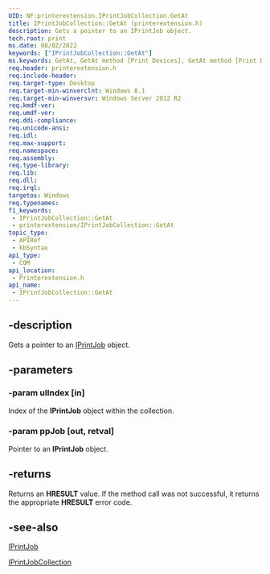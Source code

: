 ```yaml
---
UID: NF:printerextension.IPrintJobCollection.GetAt
title: IPrintJobCollection::GetAt (printerextension.h)
description: Gets a pointer to an IPrintJob object.
tech.root: print
ms.date: 08/02/2022
keywords: ["IPrintJobCollection::GetAt"]
ms.keywords: GetAt, GetAt method [Print Devices], GetAt method [Print Devices],IPrintJobCollection interface, IPrintJobCollection interface [Print Devices],GetAt method, IPrintJobCollection.GetAt, IPrintJobCollection::GetAt, print.iprintjobcollection_getat, printerextension/IPrintJobCollection::GetAt
req.header: printerextension.h
req.include-header: 
req.target-type: Desktop
req.target-min-winverclnt: Windows 8.1
req.target-min-winversvr: Windows Server 2012 R2
req.kmdf-ver: 
req.umdf-ver: 
req.ddi-compliance: 
req.unicode-ansi: 
req.idl: 
req.max-support: 
req.namespace: 
req.assembly: 
req.type-library: 
req.lib: 
req.dll: 
req.irql: 
targetos: Windows
req.typenames: 
f1_keywords:
 - IPrintJobCollection::GetAt
 - printerextension/IPrintJobCollection::GetAt
topic_type:
 - APIRef
 - kbSyntax
api_type:
 - COM
api_location:
 - Printerextension.h
api_name:
 - IPrintJobCollection::GetAt
---
```


## -description

Gets a pointer to an [IPrintJob](/windows-hardware/drivers/ddi/printerextension/nn-printerextension-iprintjob) object.

## -parameters

### -param ulIndex [in]

Index of the **IPrintJob** object within the collection.

### -param ppJob [out, retval]

Pointer to an **IPrintJob** object.

## -returns

Returns an **HRESULT** value. If the method call was not successful, it returns the appropriate **HRESULT** error code.

## -see-also

[IPrintJob](/windows-hardware/drivers/ddi/printerextension/nn-printerextension-iprintjob)

[IPrintJobCollection](/windows-hardware/drivers/ddi/printerextension/nn-printerextension-iprintjobcollection)
